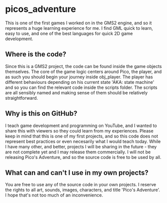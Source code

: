 # picos_adventure

This is one of the first games I worked on in the GMS2 engine, and so it represents a huge learning experience for me. I find GML quick to learn, easy to use, and one of the best languages for quick 2D game development. 

## Where is the code?

Since this is a GMS2 project, the code can be found inside the game objects themselves. The core of the game logic centers around Pico, the player, and as such you should begin your journey inside obj_player. The player has different behaviours depending on his current state 'AKA: state machine' and so you can find the relevant code inside the scripts folder. The scripts are all sensibly named and making sense of them should be relatively straightforward.

## Why is this on GitHub?

I teach game development and programming on YouTube, and I wanted to share this with viewers so they could learn from my experiences. Please keep in mind that this is one of my first projects, and so this code does not represent best practices or even necesarily what I would teach today. While I have many other, and better, projects I will be sharing in the future - they are not complete yet and I may release them commercially. I will not be releasing Pico's Adventure, and so the source code is free to be used by all.

## What can and can't I use in my own projects?

You are free to use any of the source code in your own projects. I reserve the rights to all art, sounds, images, characters, and title 'Pico's Adventure'. I hope that's not too much of an inconvenience.


